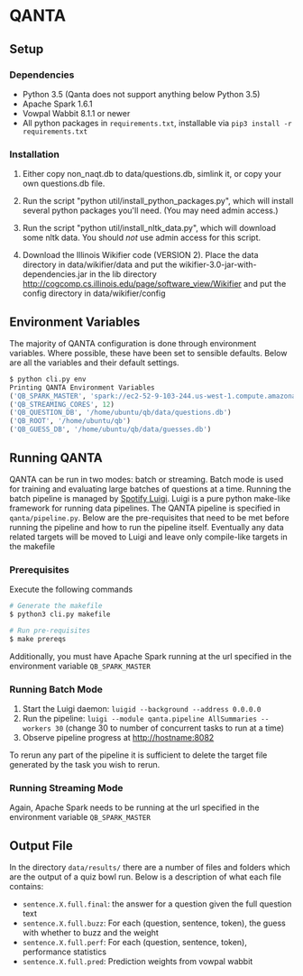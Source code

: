 # QANTA

## Setup
### Dependencies
* Python 3.5 (Qanta does not support anything below Python 3.5)
* Apache Spark 1.6.1
* Vowpal Wabbit 8.1.1 or newer
* All python packages in `requirements.txt`, installable via `pip3 install -r requirements.txt`

### Installation

1. Either copy non_naqt.db to data/questions.db, simlink it, or copy your own questions.db file.

2. Run the script "python util/install_python_packages.py", which will install several python packages you'll need.  (You may need admin access.)

3. Run the script "python util/install_nltk_data.py", which will download some nltk data.  You should *not* use admin access for this script.

4. Download the Illinois Wikifier code (VERSION 2).  Place the data directory in data/wikifier/data and put the wikifier-3.0-jar-with-dependencies.jar in the lib directory http://cogcomp.cs.illinois.edu/page/software_view/Wikifier and put the config directory in data/wikifier/config

## Environment Variables
The majority of QANTA configuration is done through environment variables. Where possible, these
have been set to sensible defaults. Below are all the variables and their default settings.

```python
$ python cli.py env
Printing QANTA Environment Variables
('QB_SPARK_MASTER', 'spark://ec2-52-9-103-244.us-west-1.compute.amazonaws.com:7077')
('QB_STREAMING_CORES', 12)
('QB_QUESTION_DB', '/home/ubuntu/qb/data/questions.db')
('QB_ROOT', '/home/ubuntu/qb')
('QB_GUESS_DB', '/home/ubuntu/qb/data/guesses.db')
```

## Running QANTA
QANTA can be run in two modes: batch or streaming. Batch mode is used for training and evaluating
large batches of questions at a time. Running the batch pipeline is managed by
[Spotify Luigi](https://github.com/spotify/luigi). Luigi is a pure python make-like framework for
running data pipelines. The QANTA pipeline is specified in `qanta/pipeline.py`. Below are the
pre-requisites that need to be met before running the pipeline and how to run the pipeline itself.
Eventually any data related targets will be moved to Luigi and leave only compile-like targets in
the makefile

### Prerequisites
Execute the following commands

```bash
# Generate the makefile
$ python3 cli.py makefile

# Run pre-requisites
$ make prereqs
```

Additionally, you must have Apache Spark running at the url specified in the environment variable
`QB_SPARK_MASTER`

### Running Batch Mode
1. Start the Luigi daemon: `luigid --background --address 0.0.0.0`
2. Run the pipeline: `luigi --module qanta.pipeline AllSummaries --workers 30` (change 30 to number
of concurrent tasks to run at a time)
3. Observe pipeline progress at [http://hostname:8082](http://hostname:8082)

To rerun any part of the pipeline it is sufficient to delete the target file generated by the task
you wish to rerun.

### Running Streaming Mode
Again, Apache Spark needs to be running at the url specified in the environment variable
`QB_SPARK_MASTER`

## Output File
In the directory `data/results/` there are a number of files and folders which are the output of a quiz bowl run. Below is a description of what each file contains:

* `sentence.X.full.final`: the answer for a question given the full question text
* `sentence.X.full.buzz`: For each (question, sentence, token), the guess with whether to buzz and the weight
* `sentence.X.full.perf`: For each (question, sentence, token), performance statistics
* `sentence.X.full.pred`: Prediction weights from vowpal wabbit
